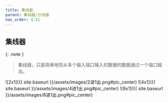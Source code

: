 ```yaml
---
title: 集线器
parent: 集线器/分线器
nav_order: 4.51
---
```


## 集线器

{: .note }
> 集线器，只是简单地将从多个输入端口输入的数据的数据通过一个端口输出。

![2x1]({{ site.baseurl }}/assets/images/2进1出.png#pic_center)
![4x1]({{ site.baseurl }}/assets/images/4进1出.png#pic_center)
![8x1]({{ site.baseurl }}/assets/images/8进1出.png#pic_center)
